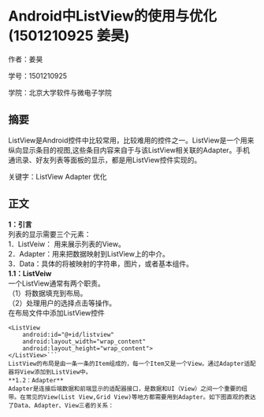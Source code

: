 # Android中ListView的使用与优化(1501210925 姜昊)

作者：姜昊

学号：1501210925

学院：北京大学软件与微电子学院


## 摘要
ListView是Android控件中比较常用，比较难用的控件之一。ListView是一个用来纵向显示条目的视图,这些条目内容来自于与该ListView相关联的Adapter。手机通讯录、好友列表等面板的显示，都是用ListView控件实现的。  

关键字：ListView      Adapter       优化


## 正文
**1：引言**     
列表的显示需要三个元素：        
1．ListVeiw： 用来展示列表的View。      
2．Adapter：用来把数据映射到ListView上的中介。     
3．Data：具体的将被映射的字符串，图片，或者基本组件。   
**1.1：ListVeiw**     
一个ListView通常有两个职责。    
（1）将数据填充到布局。     
（2）处理用户的选择点击等操作。     
在布局文件中添加ListView控件
```     
<ListView
    android:id="@+id/listview"
    android:layout_width="wrap_content"
    android:layout_height="wrap_content">
</ListView>```  
ListView的布局是由一条一条的Item组成的，每一个Item又是一个View。通过Adapter适配器将View添加到ListView中。
**1.2：Adapter**      
Adapter是连接后端数据和前端显示的适配器接口，是数据和UI（View）之间一个重要的纽带。在常见的View(List View,Grid View)等地方都需要用到Adapter。如下图直观的表达了Data、Adapter、View三者的关系：    







